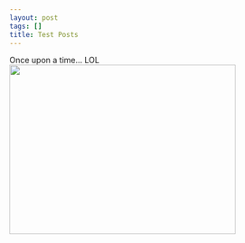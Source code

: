 ```yaml
---
layout: post
tags: []
title: Test Posts
---
```


Once upon a time...
LOL
<img src="http://dl.dropbox.com/u/67487109/DSC00687.JPG" width="400" height="300"/>
